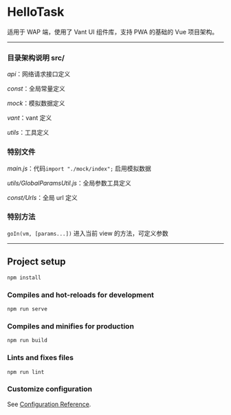 # HelloTask

适用于 WAP 端，使用了 Vant UI 组件库，支持 PWA 的基础的 Vue 项目架构。

---

### 目录架构说明 src/

_api_：网络请求接口定义

_const_：全局常量定义

_mock_：模拟数据定义

_vant_：vant 定义

_utils_：工具定义

### 特别文件

_main.js_：代码`import "./mock/index";` 启用模拟数据

_utils/GlobalParamsUtil.js_：全局参数工具定义

_const/Urls_：全局 url 定义

### 特别方法

`goIn(vm, [params...])` 进入当前 view 的方法，可定义参数

---

## Project setup

```
npm install
```

### Compiles and hot-reloads for development

```
npm run serve
```

### Compiles and minifies for production

```
npm run build
```

### Lints and fixes files

```
npm run lint
```

### Customize configuration

See [Configuration Reference](https://cli.vuejs.org/config/).
